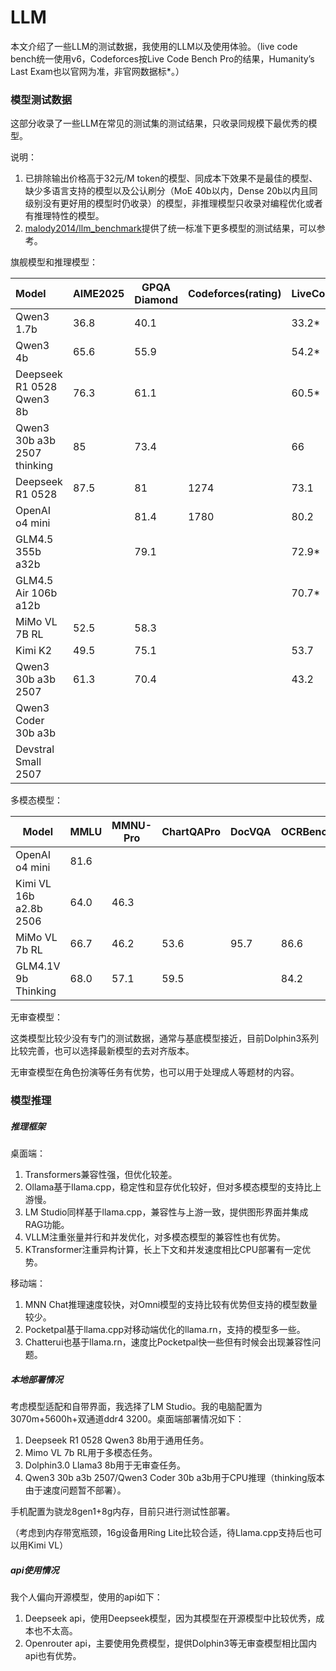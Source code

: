 # LLM

本文介绍了一些LLM的测试数据，我使用的LLM以及使用体验。（live code bench统一使用v6，Codeforces按Live Code Bench Pro的结果，Humanity’s Last Exam也以官网为准，非官网数据标*。）

### 模型测试数据

这部分收录了一些LLM在常见的测试集的测试结果，只收录同规模下最优秀的模型。

说明：

1. 已排除输出价格高于32元/M token的模型、同成本下效果不是最佳的模型、缺少多语言支持的模型以及公认刷分（MoE 40b以内，Dense 20b以内且同级别没有更好用的模型时仍收录）的模型，非推理模型只收录对编程优化或者有推理特性的模型。
2. [malody2014/llm_benchmark](https://github.com/malody2014/llm_benchmark)提供了统一标准下更多模型的测试结果，可以参考。

旗舰模型和推理模型：


| Model                                                                                    | AIME2025 | GPQA Diamond | Codeforces(rating) | LiveCodeBench | SWE-Bench | Humanity’s Last Exam | ARC AGI2 |
| :----------------------------------------------------------------------------------------- | ---------- | -------------- | -------------------- | --------------- | ----------- | ----------------------- | ---------- |
| Qwen3 1.7b                                                                               | 36.8     | 40.1         |                    | 33.2*         |           |                       |          |
| Qwen3 4b                                                                                 | 65.6     | 55.9         |                    | 54.2*         |           |                       |          |
| Deepseek R1 0528 Qwen3 8b                                                                | 76.3     | 61.1         |                    | 60.5*         |           |                       |          |
| Qwen3 30b a3b 2507                                                              thinking | 85       | 73.4         |                    | 66            |           |                       |          |
| Deepseek R1 0528                                                                         | 87.5     | 81           | 1274               | 73.1          |           | 14                    | 1.1      |
| OpenAI o4 mini                                                                           |          | 81.4         | 1780               | 80.2          | 68.1      | 18.1                  | 6.1      |
| GLM4.5 355b a32b                                                                         |          | 79.1         |                    | 72.9*         | 64.2      | 14.4*                 |          |
| GLM4.5 Air 106b a12b                                                                     |          |              |                    | 70.7*         | 57.6      | 10.6*                 |          |
| MiMo VL 7B RL                                                                            | 52.5     | 58.3         |                    |               |           |                       |          |
| Kimi K2                                                                                  | 49.5     | 75.1         |                    | 53.7          | 65.8      |                       |          |
| Qwen3 30b a3b 2507                                                                       | 61.3     | 70.4         |                    | 43.2          |           |                       |          |
| Qwen3 Coder 30b a3b                                                                      |          |              |                    |               | 51.6      |                       |          |
| Devstral Small 2507                                                                      |          |              |                    |               | 53.6      |                       |          |

多模态模型：


| Model                  | MMLU | MMNU-Pro | ChartQAPro | DocVQA | OCRBench | AI2D | MathVista | MathVision |
| ------------------------ | ------ | ---------- | ------------ | -------- | ---------- | ------ | ----------- | ------------ |
| OpenAI o4 mini         | 81.6 |          |            |        |          |      | 84.4      |            |
| Kimi VL 16b a2.8b 2506 | 64.0 | 46.3     |            |        |          |      | 80.1      | 56.9       |
| MiMo VL 7b RL          | 66.7 | 46.2     | 53.6       | 95.7   | 86.6     | 83.5 | 81.5      | 60.4       |
| GLM4.1V 9b Thinking    | 68.0 | 57.1     | 59.5       |        | 84.2     | 87.9 | 80.7      |            |

无审查模型：

这类模型比较少没有专门的测试数据，通常与基底模型接近，目前Dolphin3系列比较完善，也可以选择最新模型的去对齐版本。

无审查模型在角色扮演等任务有优势，也可以用于处理成人等题材的内容。

### 模型推理

##### 推理框架

桌面端：

1. Transformers兼容性强，但优化较差。
2. Ollama基于llama.cpp，稳定性和显存优化较好，但对多模态模型的支持比上游慢。
3. LM Studio同样基于llama.cpp，兼容性与上游一致，提供图形界面并集成RAG功能。
4. VLLM注重张量并行和并发优化，对多模态模型的兼容性也有优势。
5. KTransformer注重异构计算，长上下文和并发速度相比CPU部署有一定优势。

移动端：
1. MNN Chat推理速度较快，对Omni模型的支持比较有优势但支持的模型数量较少。
2. Pocketpal基于llama.cpp对移动端优化的llama.rn，支持的模型多一些。
3. Chatterui也基于llama.rn，速度比Pocketpal快一些但有时候会出现兼容性问题。

##### 本地部署情况

考虑模型适配和自带界面，我选择了LM Studio。我的电脑配置为3070m+5600h+双通道ddr4 3200。桌面端部署情况如下：

1. Deepseek R1 0528 Qwen3 8b用于通用任务。
2. Mimo VL 7b RL用于多模态任务。
3. Dolphin3.0 Llama3 8b用于无审查任务。
4. Qwen3 30b a3b 2507/Qwen3 Coder 30b a3b用于CPU推理（thinking版本由于速度问题暂不部署）。

手机配置为骁龙8gen1+8g内存，目前只进行测试性部署。

（考虑到内存带宽瓶颈，16g设备用Ring Lite比较合适，待Llama.cpp支持后也可以用Kimi VL）

##### api使用情况

我个人偏向开源模型，使用的api如下：

1. Deepseek api，使用Deepseek模型，因为其模型在开源模型中比较优秀，成本也不太高。
2. Openrouter api，主要使用免费模型，提供Dolphin3等无审查模型相比国内api也有优势。
